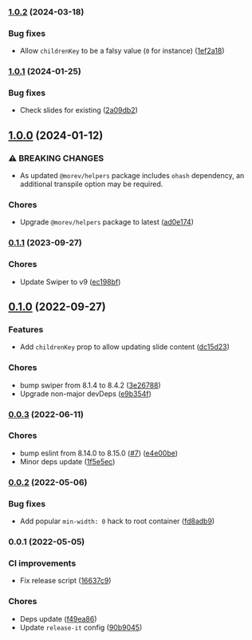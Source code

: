 

### [1.0.2](https://github.com/MorevM/vue-swiper/compare/v1.0.1...v1.0.2) (2024-03-18)


### Bug fixes

* Allow `childrenKey` to be a falsy value (`0` for instance) ([1ef2a18](https://github.com/MorevM/vue-swiper/commit/1ef2a187d19245426422d79cbf3bb3f25f86d6c5))

### [1.0.1](https://github.com/MorevM/vue-swiper/compare/v1.0.0...v1.0.1) (2024-01-25)


### Bug fixes

* Check slides for existing ([2a09db2](https://github.com/MorevM/vue-swiper/commit/2a09db2264fe990ffb9d146b144f9c18ad26c0a0))

## [1.0.0](https://github.com/MorevM/vue-swiper/compare/v0.1.1...v1.0.0) (2024-01-12)


### ⚠ BREAKING CHANGES

* As updated `@morev/helpers` package includes `ohash` dependency, an additional transpile option may be required.

### Chores

* Upgrade `@morev/helpers` package to latest ([ad0e174](https://github.com/MorevM/vue-swiper/commit/ad0e174ec25d8ff730006d66b6a2d5cf384cc8c4))

### [0.1.1](https://github.com/MorevM/vue-swiper/compare/v0.1.0...v0.1.1) (2023-09-27)


### Chores

* Update Swiper to v9 ([ec198bf](https://github.com/MorevM/vue-swiper/commit/ec198bff8b42d6f91a91798264a97d179ee338c9))

## [0.1.0](https://github.com/MorevM/vue-swiper/compare/v0.0.3...v0.1.0) (2022-09-27)


### Features

* Add `childrenKey` prop to allow updating slide content ([dc15d23](https://github.com/MorevM/vue-swiper/commit/dc15d23bf80aee2a2e7d941bd6d4c5f7fa8e10b2))


### Chores

* bump swiper from 8.1.4 to 8.4.2 ([3e26788](https://github.com/MorevM/vue-swiper/commit/3e26788f4709963a9daa23aa0a51d5ae230a6225))
* Upgrade non-major devDeps ([e9b354f](https://github.com/MorevM/vue-swiper/commit/e9b354f43a66c90faf14fda3431fb0c172a7a9f5))

### [0.0.3](https://github.com/MorevM/vue-swiper/compare/v0.0.2...v0.0.3) (2022-06-11)


### Chores

* bump eslint from 8.14.0 to 8.15.0 ([#7](https://github.com/MorevM/vue-swiper/issues/7)) ([e4e00be](https://github.com/MorevM/vue-swiper/commit/e4e00bec4db91b3e27e072ad6f2553aa8c0153b0))
* Minor deps update ([1f5e5ec](https://github.com/MorevM/vue-swiper/commit/1f5e5ecd5e6321aa6ce443692622e7f516672491))

### [0.0.2](https://github.com/MorevM/vue-swiper/compare/v0.0.1...v0.0.2) (2022-05-06)


### Bug fixes

* Add popular `min-width: 0` hack to root container ([fd8adb9](https://github.com/MorevM/vue-swiper/commit/fd8adb92a13f7be96046bcc76dabd0a7decc8cd8))

### 0.0.1 (2022-05-05)


### CI improvements

* Fix release script ([16637c9](https://github.com/MorevM/vue-swiper/commit/16637c9672c9fa1a8c4aef3e0996ec20c9bf2e94))


### Chores

* Deps update ([f49ea86](https://github.com/MorevM/vue-swiper/commit/f49ea86d1682abf82d9e1d85a70897ce217076f2))
* Update `release-it` config ([90b9045](https://github.com/MorevM/vue-swiper/commit/90b9045649c44cd273c1443f5f5975e5ca987f11))
